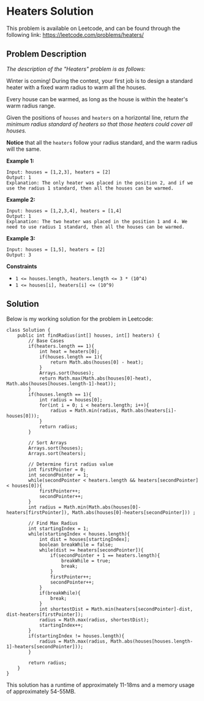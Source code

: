 # Heaters Solution

This problem is available on Leetcode, and can be found through the following link: https://leetcode.com/problems/heaters/

## Problem Description

*The description of the "Heaters" problem is as follows:*

Winter is coming! During the contest, your first job is to design a standard heater with a fixed warm radius to warm all the houses.

Every house can be warmed, as long as the house is within the heater's warm radius range. 

Given the positions of `houses` and `heaters` on a horizontal line, return *the minimum radius standard of heaters so that those heaters could cover all houses.*

**Notice** that all the `heaters` follow your radius standard, and the warm radius will the same.

**Example 1:**

```
Input: houses = [1,2,3], heaters = [2]
Output: 1
Explanation: The only heater was placed in the position 2, and if we use the radius 1 standard, then all the houses can be warmed.
```

**Example 2:**

```
Input: houses = [1,2,3,4], heaters = [1,4]
Output: 1
Explanation: The two heater was placed in the position 1 and 4. We need to use radius 1 standard, then all the houses can be warmed.
```

**Example 3:**
```
Input: houses = [1,5], heaters = [2]
Output: 3
```

**Constraints**

- `1 <= houses.length, heaters.length <= 3 * (10^4)`
- `1 <= houses[i], heaters[i] <= (10^9)`

## Solution

Below is my working solution for the problem in Leetcode:

```
class Solution {
    public int findRadius(int[] houses, int[] heaters) {
        // Base Cases
        if(heaters.length == 1){
            int heat = heaters[0];
            if(houses.length == 1){
                return Math.abs(houses[0] - heat);
            }
            Arrays.sort(houses);
            return Math.max(Math.abs(houses[0]-heat), Math.abs(houses[houses.length-1]-heat));
        }
        if(houses.length == 1){
            int radius = houses[0];
            for(int i = 0; i < heaters.length; i++){
                radius = Math.min(radius, Math.abs(heaters[i]-houses[0]));
            }
            return radius;
        }
        
        // Sort Arrays
        Arrays.sort(houses);
        Arrays.sort(heaters);
        
        // Determine first radius value
        int firstPointer = 0;
        int secondPointer = 1;
        while(secondPointer < heaters.length && heaters[secondPointer] < houses[0]){
            firstPointer++;
            secondPointer++;
        }
        int radius = Math.min(Math.abs(houses[0]-heaters[firstPointer]), Math.abs(houses[0]-heaters[secondPointer])) ;
        
        // Find Max Radius
        int startingIndex = 1;
        while(startingIndex < houses.length){
            int dist = houses[startingIndex];
            boolean breakWhile = false;
            while(dist >= heaters[secondPointer]){
                if(secondPointer + 1 == heaters.length){
                    breakWhile = true;
                    break;
                }
                firstPointer++;
                secondPointer++;
            }
            if(breakWhile){
                break;
            }
            int shortestDist = Math.min(heaters[secondPointer]-dist, dist-heaters[firstPointer]);
            radius = Math.max(radius, shortestDist);
            startingIndex++;
        }
        if(startingIndex != houses.length){
            radius = Math.max(radius, Math.abs(houses[houses.length-1]-heaters[secondPointer]));
        }
        
        return radius;
    }
}
```
This solution has a runtime of approximately 11-18ms and a memory usage of approximately 54-55MB. 
